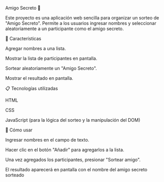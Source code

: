 Amigo Secreto 🎁

Este proyecto es una aplicación web sencilla para organizar un sorteo de "Amigo Secreto". Permite a los usuarios ingresar nombres y seleccionar aleatoriamente a un participante como el amigo secreto.

🚀 Características

Agregar nombres a una lista.

Mostrar la lista de participantes en pantalla.

Sortear aleatoriamente un "Amigo Secreto".

Mostrar el resultado en pantalla.

📋 Tecnologías utilizadas

HTML

CSS

JavaScript (para la lógica del sorteo y la manipulación del DOM)

🔧 Cómo usar

Ingresar nombres en el campo de texto.

Hacer clic en el botón "Añadir" para agregarlos a la lista.

Una vez agregados los participantes, presionar "Sortear amigo".

El resultado aparecerá en pantalla con el nombre del amigo secreto sorteado
